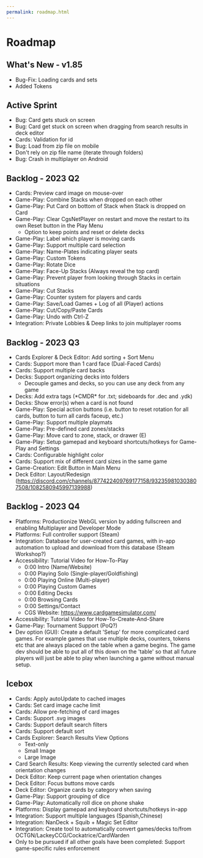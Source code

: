 ```yaml
---
permalink: roadmap.html
---
```


# Roadmap

## What's New - v1.85
- Bug-Fix: Loading cards and sets
- Added Tokens

## Active Sprint
- Bug: Card gets stuck on screen
- Bug: Card get stuck on screen when dragging from search results in deck editor
- Cards: Validation for id
- Bug: Load from zip file on mobile
- Don't rely on zip file name (iterate through folders)
- Bug: Crash in multiplayer on Android

## Backlog - 2023 Q2
- Cards: Preview card image on mouse-over
- Game-Play: Combine Stacks when dropped on each other
- Game-Play: Put Card on bottom of Stack when Stack is dropped on Card
- Game-Play: Clear CgsNetPlayer on restart and move the restart to its own Reset button in the Play Menu
  - Option to keep points and reset or delete decks
- Game-Play: Label which player is moving cards
- Game-Play: Support multiple card selection
- Game-Play: Name-Plates indicating player seats
- Game-Play: Custom Tokens
- Game-Play: Rotate Dice
- Game-Play: Face-Up Stacks (Always reveal the top card)
- Game-Play: Prevent player from looking through Stacks in certain situations
- Game-Play: Cut Stacks
- Game-Play: Counter system for players and cards
- Game-Play: Save/Load Games + Log of all (Player) actions
- Game-Play: Cut/Copy/Paste Cards
- Game-Play: Undo with Ctrl-Z
- Integration: Private Lobbies & Deep links to join multiplayer rooms

## Backlog - 2023 Q3
- Cards Explorer & Deck Editor: Add sorting + Sort Menu
- Cards: Support more than 1 card face (Dual-Faced Cards)
- Cards: Support multiple card backs
- Decks: Support organizing decks into folders
  - Decouple games and decks, so you can use any deck from any game
- Decks: Add extra tags (\*CMDR\* for .txt; sideboards for .dec and .ydk) 
- Decks: Show error(s) when a card is not found
- Game-Play: Special action buttons (i.e. button to reset rotation for all cards, button to turn all cards faceup, etc.)
- Game-Play: Support multiple playmats
- Game-Play: Pre-defined card zones/stacks
- Game-Play: Move card to zone, stack, or drawer (E)
- Game-Play: Setup gamepad and keyboard shortcuts/hotkeys for Game-Play and Settings
- Cards: Configurable highlight color
- Cards: Support mix of different card sizes in the same game
- Game-Creation: Edit Button in Main Menu
- Deck Editor: Layout/Redesign (https://discord.com/channels/877422409769177158/932359810303807508/1082580945997139988)

## Backlog - 2023 Q4
- Platforms: Productionize WebGL version by adding fullscreen and enabling Multiplayer and Developer Mode
- Platforms: Full controller support (Steam)
- Integration: Database for user-created card games, with in-app automation to upload and download from this database (Steam Workshop?)
- Accessibility: Tutorial Video for How-To-Play
  - 0:00 Intro (Name/Website)
  - 0:00 Playing Solo (Single-player/Goldfishing)
  - 0:00 Playing Online (Multi-player)
  - 0:00 Playing Custom Games
  - 0:00 Editing Decks
  - 0:00 Browsing Cards
  - 0:00 Settings/Contact
  - CGS Website: https://www.cardgamesimulator.com/
- Accessibility: Tutorial Video for How-To-Create-And-Share
- Game-Play: Tournament Support (PoQ?)
- Dev option (GUI): Create a default 'Setup' for more complicated card games. 
For example games that use multiple decks, counters, tokens etc that are always placed on the table when a game begins. 
The game dev should be able to put all of this down on the 'table' so that all future players will just be able to play when launching a game without manual setup.

## Icebox
- Cards: Apply autoUpdate to cached images
- Cards: Set card image cache limit
- Cards: Allow pre-fetching of card images
- Cards: Support .svg images
- Cards: Support default search filters
- Cards: Support default sort
- Cards Explorer: Search Results View Options
  - Text-only
  - Small Image
  - Large Image
- Card Search Results: Keep viewing the currently selected card when orientation changes
- Deck Editor: Keep current page when orientation changes
- Deck Editor: Focus buttons move cards
- Deck Editor: Organize cards by category when saving
- Game-Play: Support grouping of dice
- Game-Play: Automatically roll dice on phone shake
- Platforms: Display gamepad and keyboard shortcuts/hotkeys in-app
- Integration: Support multiple languages (Spanish,Chinese)
- Integration: NanDeck + Squib + Magic Set Editor
- Integration: Create tool to automatically convert games/decks to/from OCTGN/LackeyCCG/Cockatrice/CardWarden
- Only to be pursued if all other goals have been completed: Support game-specific rules enforcement
